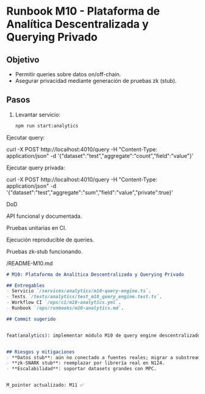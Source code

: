 
# Runbook M10 - Plataforma de Analítica Descentralizada y Querying Privado

## Objetivo
- Permitir queries sobre datos on/off-chain.
- Asegurar privacidad mediante generación de pruebas zk (stub).

## Pasos
1. Levantar servicio:
   ```bash
   npm run start:analytics


Ejecutar query:

curl -X POST http://localhost:4010/query -H "Content-Type: application/json" -d '{"dataset":"test","aggregate":"count","field":"value"}'


Ejecutar query privada:

curl -X POST http://localhost:4010/query -H "Content-Type: application/json" -d '{"dataset":"test","aggregate":"sum","field":"value","private":true}'

DoD

API funcional y documentada.

Pruebas unitarias en CI.

Ejecución reproducible de queries.

Pruebas zk-stub funcionando.


/README-M10.md
```markdown
# M10: Plataforma de Analítica Descentralizada y Querying Privado

## Entregables
- Servicio `/services/analytics/m10-query-engine.ts`.
- Tests `/tests/analytics/test_m10_query_engine.test.ts`.
- Workflow CI `/ops/ci/m10-analytics.yml`.
- Runbook `/ops/runbooks/m10-analytics.md`.

## Commit sugerido


feat(analytics): implementar módulo M10 de query engine descentralizado con stub zk


## Riesgos y mitigaciones
- **Datos stub**: aún no conectado a fuentes reales; migrar a substreams.
- **zk-SNARK stub**: reemplazar por librería real en N124.
- **Escalabilidad**: soportar datasets grandes con MPC.


M_pointer actualizado: M11 ✅

